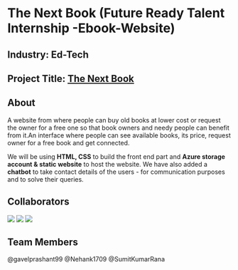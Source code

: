 # The Next Book (Future Ready Talent Internship -Ebook-Website)

## Industry: Ed-Tech
## Project Title: [The Next Book](https://storagefrt.z30.web.core.windows.net/#)

## About

A website from where people can buy old books at lower cost or request the owner for a free one so that book owners and needy people can benefit from it.An interface where people can see available books, its price, request owner for a free book and get connected.

We will be using **HTML, CSS** to build the front end part and **Azure storage account & static website** to host the website. We have also added a **chatbot** to take contact details of the users - for communication purposes and to solve their queries.


## Collaborators

[![](https://github.com/gavelprashant99.png?size=50)](https://github.com/gavelprashant99)
[![](https://github.com/Nehank1709.png?size=50)](https://github.com/Nehank1709)
[![](https://github.com/SumitKumarRana.png?size=50)](https://github.com/SumitKumarRana)

## Team Members
@gavelprashant99
@Nehank1709
@SumitKumarRana


